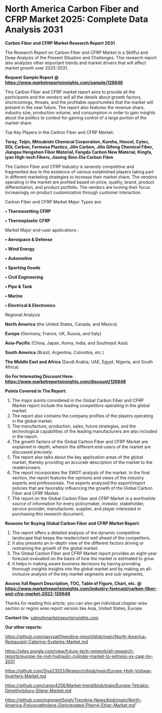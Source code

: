 # North America Carbon Fiber and CFRP Market 2025: Complete Data Analysis 2031

<strong>Carbon Fiber and CFRP Market Research Report 2031</strong>

The Research Report on Carbon Fiber and CFRP Market is a Skillful and Deep Analysis of the Present Situation and Challenges. This research report also analyzes other important trends and market drivers that will affect market growth over 2025-2031.

<strong>Request Sample Report @ <a href=https://www.marketreportsinsights.com/sample/126648>https://www.marketreportsinsights.com/sample/126648</a></strong>

This Carbon Fiber and CFRP market report aims to provide all the participants and the vendors will all the details about growth factors, shortcomings, threats, and the profitable opportunities that the market will present in the near future. The report also features the revenue share, industry size, production volume, and consumption in order to gain insights about the politics to contest for gaining control of a large portion of the market share.

Top Key Players in the Carbon Fiber and CFRP Market:

<strong>Toray, Teijin, Mitsubishi Chemical Corporation, Kureha, Hexcel, Cytec, SGL Carbon, Formosa Plastics, Jilin Carbon, Jilin Qifeng Chemical Fiber, Jiangsu Hengshen Fiber Material, Fangda Carbon New Material, Kingfa, iyan High-tech Fibers, Jiaxing Sino-Dia Carbon Fibre</strong>

The Carbon Fiber and CFRP Industry is severely competitive and fragmented due to the existence of various established players taking part in different marketing strategies to increase their market share. The vendors operating in the market are profiled based on price, quality, brand, product differentiation, and product portfolio. The vendors are turning their focus increasingly on product customization through customer interaction.

Carbon Fiber and CFRP Market Major Types are:

<strong>• Thermosetting CFRP

• Thermoplastic CFRP</strong>

Market Major end-user applications :

<strong>• Aerospace & Defense

• Wind Energy

• Automotive

• Sporting Goods

• Civil Engineering

• Pipe & Tank

• Marine

• Electrical & Electronics</strong>

Regional Analysis

</u><strong><b>North America</b></strong> (the United States, Canada, and Mexico)

<strong><b>Europe </b></strong>(Germany, France, UK, Russia, and Italy)

<strong><b>Asia-Pacific</b></strong> (China, Japan, Korea, India, and Southeast Asia)

<strong><b>South America</b></strong> (Brazil, Argentina, Colombia, etc.)

<strong><b>The Middle East and Africa</b></strong> (Saudi Arabia, UAE, Egypt, Nigeria, and South Africa)

<strong>Go For Interesting Discount Here: <a href=https://www.marketreportsinsights.com/discount/126648>https://www.marketreportsinsights.com/discount/126648</a></strong>

<strong>Points Covered in The Report:</strong>
<ol>
  <li>The major points considered in the Global Carbon Fiber and CFRP Market report include the leading competitors operating in the global market.</li>
  <li>The report also contains the company profiles of the players operating in the global market.</li>
  <li>The manufacture, production, sales, future strategies, and the technological capabilities of the leading manufacturers are also included in the report.</li>
  <li>The growth factors of the Global Carbon Fiber and CFRP Market are explained in-depth, wherein the different end-users of the market are discussed precisely.</li>
  <li>The report also talks about the key application areas of the global market, thereby providing an accurate description of the market to the readers/users.</li>
  <li>The report incorporates the SWOT analysis of the market. In the final section, the report features the opinions and views of the industry experts and professionals. The experts analyzed the export/import policies that are favorably influencing the growth of the Global Carbon Fiber and CFRP Market.</li>
  <li>The report on the Global Carbon Fiber and CFRP Market is a worthwhile source of information for every policymaker, investor, stakeholder, service provider, manufacturer, supplier, and player interested in purchasing this research document.</li>
</ol>
<strong>Reasons for Buying Global Carbon Fiber and CFRP Market Report:</strong>

<ol>
  <li>The report offers a detailed analysis of the dynamic competitive landscape that keeps the reader/client well ahead of the competitors.</li>
  <li>It also presents an in-depth view of the different factors driving or restraining the growth of the global market.</li>
  <li>The Global Carbon Fiber and CFRP Market report provides an eight-year forecast evaluated on the basis of how the market is estimated to grow.</li>
  <li>It helps in making aware business decisions by having providing thorough insights insights into the global market and by making an all-inclusive analysis of the key market segments and sub-segments.</li>
</ol>
<strong>Access full Report Description, TOC, Table of Figure, Chart, etc. @ <a href=https://www.marketreportsinsights.com/industry-forecast/carbon-fiber-and-cfrp-market-2022-126648>https://www.marketreportsinsights.com/industry-forecast/carbon-fiber-and-cfrp-market-2022-126648</a></strong>


Thanks for reading this article; you can also get individual chapter wise section or region wise report version like Asia, United States, Europe.

<strong>Contact Us:</strong>
sales@marketreportsinsights.com

<strong>Our other reports:</strong>

<a href=https://github.com/sayysaif/trending-report/blob/main/North-America-Restaurant-Catering-Systems-Market.md>https://github.com/sayysaif/trending-report/blob/main/North-America-Restaurant-Catering-Systems-Market.md</a>

<a href=https://sites.google.com/view/future-tech-network/all-research-reports/europe-tie-rod-hydraulic-cylinder-market-to-witness-xx-cagr-by-2031>https://sites.google.com/view/future-tech-network/all-research-reports/europe-tie-rod-hydraulic-cylinder-market-to-witness-xx-cagr-by-2031</a>

<a href=https://github.com/Siya23553/Research/blob/main/Europe-High-Voltage-Inverters-Market.md>https://github.com/Siya23553/Research/blob/main/Europe-High-Voltage-Inverters-Market.md</a>

<a href=https://github.com/cargo4256/Market-trend/blob/main/Europe-Tetrakis-Dimethylsiloxy-Silane-Market.md>https://github.com/cargo4256/Market-trend/blob/main/Europe-Tetrakis-Dimethylsiloxy-Silane-Market.md</a>

<a href=https://github.com/manmeet5sigh/Trending-News/blob/main/North-America-Polyoxyethylene-Distyrenated-Phenyl-Ether-Market.md>https://github.com/manmeet5sigh/Trending-News/blob/main/North-America-Polyoxyethylene-Distyrenated-Phenyl-Ether-Market.md</a>"
